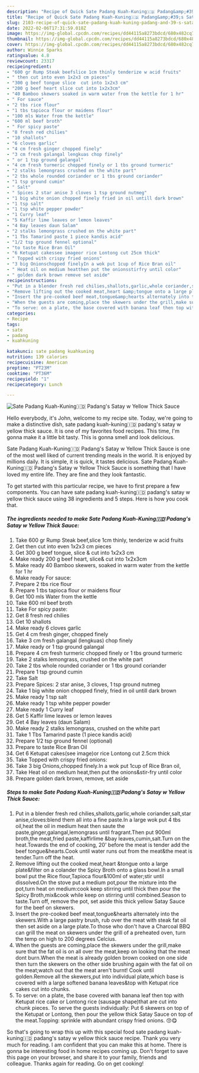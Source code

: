 ```yaml
---
description: "Recipe of Quick Sate Padang Kuah-Kuning🇮🇩 Padang&amp;#39;s Satay w Yellow Thick Sauce"
title: "Recipe of Quick Sate Padang Kuah-Kuning🇮🇩 Padang&amp;#39;s Satay w Yellow Thick Sauce"
slug: 2103-recipe-of-quick-sate-padang-kuah-kuning-padang-and-39-s-satay-w-yellow-thick-sauce
date: 2022-02-06T17:31:59.018Z
image: https://img-global.cpcdn.com/recipes/dd44115a8273bdcd/680x482cq70/sate-padang-kuah-kuning-padangs-satay-w-yellow-thick-sauce-recipe-main-photo.jpg
thumbnail: https://img-global.cpcdn.com/recipes/dd44115a8273bdcd/680x482cq70/sate-padang-kuah-kuning-padangs-satay-w-yellow-thick-sauce-recipe-main-photo.jpg
cover: https://img-global.cpcdn.com/recipes/dd44115a8273bdcd/680x482cq70/sate-padang-kuah-kuning-padangs-satay-w-yellow-thick-sauce-recipe-main-photo.jpg
author: Winnie Sparks
ratingvalue: 4.8
reviewcount: 23317
recipeingredient:
- "600 gr Rump Steak beefslice 1cm thinly tenderize w acid fruits"
- " then cut into even 1x2x3 cm pieces"
- "300 g beef tongue slice  cut into 1x2x3 cm"
- "200 g beef heart slice cut into 1x2x3cm"
- "40 Bamboo skewers soaked in warm water from the kettle for 1 hr"
- " For sauce"
- "2 tbs rice flour"
- "1 tbs tapioca flour or maidens flour"
- "100 mls Water from the kettle"
- "600 ml beef broth"
- " For spicy paste"
- "8 fresh red chilies"
- "10 shallots"
- "6 cloves garlic"
- "4 cm fresh ginger chopped finely"
- "3 cm fresh galangal lengkuas chop finely"
- " or 1 tsp ground galangal"
- "4 cm fresh turmeric chopped finely or 1 tbs ground turmeric"
- "2 stalks lemongrass crushed on the white part"
- "2 tbs whole rounded coriander or 1 tbs ground coriander"
- "1 tsp ground cumin"
- " Salt"
- " Spices 2 star anise 3 cloves 1 tsp ground nutmeg"
- "1 big white onion chopped finely fried in oil untill dark brown"
- "1 tsp salt"
- "1 tsp white pepper powder"
- "1 Curry leaf"
- "5 Kaffir lime leaves or lemon leaves"
- "4 Bay leaves daun Salam"
- "2 stalks lemongrass crushed on the white part"
- "1 Tbs Tamarind paste 1 piece kandis acid"
- "1/2 tsp ground fennel optional"
- "to taste Rice Bran Oil"
- "6 Ketupat cakessee imageor rice Lontong cut 25cm thick"
- " Topped with crispy fried onions"
- "3 big Onionschopped finelyIn a wok put 1cup of Rice Bran oil"
- " Heat oil on medium heatthen put the onionsstirfry until color"
- " golden dark brown remove set aside"
recipeinstructions:
- "Put in a blender fresh red chilies,shallots,garlic,whole coriander,salt,star anise,cloves:blend them all into a fine paste.In a large wok put 4 tbs oil,heat the oil in medium heat then saute the paste,ginger,galangal,lemongrass until fragrant.Then put 900ml broth,the meat,fried paste,kaffirlime &amp;bay leaves,cumin,salt.Turn on the heat.Towards the end of cooking, 20&#39; before the meat is tender add the beef tongue&amp;hearts.Cook until water runs out from the meat&amp;the meat is tender.Turn off the heat."
- "Remove lifting out the cooked meat,heart &amp;tongue onto a large plate&amp;filter on a colander the Spicy Broth onto a glass bowl.In a small bowl put the Rice flour,Tapioca flour&amp;100ml of water;stir until dissolved.On the stove put a medium pot,pour the mixture into the pot,turn heat on medium:cook keep stirring until thick then pour the Spicy Broth,mix&amp;cook while keep on stirring until combined.Season to taste.Turn off, remove the pot, set aside this thick yellow Satay Sauce for the beef on skewers."
- "Insert the pre-cooked beef meat,tongue&amp;hearts alternately into the skewers.With a large pastry brush, rub over the meat with steak fat oil then set aside on a large plate.To those who don&#39;t have a Charcoal BBQ can grill the meat on skewers under the grill of a preheated oven, turn the temp on high to 200 degrees Celcius."
- "When the guests are coming,place the skewers under the grill,make sure that the fat oil is on all over the meat,keep on looking that the meat dont burn.When the meat is already golden brown cooked on one side then turn the skewers on the other side brushing again with the fat oil on the meat;watch out that the meat aren&#39;t burnt! Cook until golden.Remove all the skewers,put into individual plate,which base is covered with a large softened banana leaves&amp;top with Ketupat rice cakes cut into chunks."
- "To serve: on a plate, the base covered with banana leaf then top with Ketupat rice cake or Lontong rice (sausage shape)that are cut into chunk pieces. To serve the guests individually: Put 6 skewers on top of the Ketupat or Lontong, then pour the yellow thick Satay Sauce on top of the meat.Topping: sprinkle with abundant crispy fried onions. 😚😋"
categories:
- Recipe
tags:
- sate
- padang
- kuahkuning

katakunci: sate padang kuahkuning 
nutrition: 139 calories
recipecuisine: American
preptime: "PT23M"
cooktime: "PT36M"
recipeyield: "1"
recipecategory: Lunch

---
```



![Sate Padang Kuah-Kuning🇮🇩 Padang&#39;s Satay w Yellow Thick Sauce](https://img-global.cpcdn.com/recipes/dd44115a8273bdcd/680x482cq70/sate-padang-kuah-kuning-padangs-satay-w-yellow-thick-sauce-recipe-main-photo.jpg)

Hello everybody, it's John, welcome to my recipe site. Today, we're going to make a distinctive dish, sate padang kuah-kuning🇮🇩 padang&#39;s satay w yellow thick sauce. It is one of my favorites food recipes. This time, I'm gonna make it a little bit tasty. This is gonna smell and look delicious.



Sate Padang Kuah-Kuning🇮🇩 Padang&#39;s Satay w Yellow Thick Sauce is one of the most well liked of current trending meals in the world. It is enjoyed by millions daily. It is simple, it is quick, it tastes delicious. Sate Padang Kuah-Kuning🇮🇩 Padang&#39;s Satay w Yellow Thick Sauce is something that I have loved my entire life. They are fine and they look fantastic.


To get started with this particular recipe, we have to first prepare a few components. You can have sate padang kuah-kuning🇮🇩 padang&#39;s satay w yellow thick sauce using 38 ingredients and 5 steps. Here is how you cook that.

<!--inarticleads1-->

##### The ingredients needed to make Sate Padang Kuah-Kuning🇮🇩 Padang&#39;s Satay w Yellow Thick Sauce:

1. Take 600 gr Rump Steak beef,slice 1cm thinly, tenderize w acid fruits
1. Get  then cut into even 1x2x3 cm pieces
1. Get 300 g beef tongue, slice &amp; cut into 1x2x3 cm
1. Make ready 200 g beef heart, slice&amp; cut into 1x2x3cm
1. Make ready 40 Bamboo skewers, soaked in warm water from the kettle for 1 hr
1. Make ready  For sauce:
1. Prepare 2 tbs rice flour
1. Prepare 1 tbs tapioca flour or maidens flour
1. Get 100 mls Water from the kettle
1. Take 600 ml beef broth
1. Take  For spicy paste:
1. Get 8 fresh red chilies
1. Get 10 shallots
1. Make ready 6 cloves garlic
1. Get 4 cm fresh ginger, chopped finely
1. Take 3 cm fresh galangal (lengkuas) chop finely
1. Make ready  or 1 tsp ground galangal
1. Prepare 4 cm fresh turmeric chopped finely or 1 tbs ground turmeric
1. Take 2 stalks lemongrass, crushed on the white part
1. Take 2 tbs whole rounded coriander or 1 tbs ground coriander
1. Prepare 1 tsp ground cumin
1. Take  Salt
1. Prepare  Spices: 2 star anise, 3 cloves, 1 tsp ground nutmeg
1. Take 1 big white onion chopped finely, fried in oil untill dark brown
1. Make ready 1 tsp salt
1. Make ready 1 tsp white pepper powder
1. Make ready 1 Curry leaf
1. Get 5 Kaffir lime leaves or lemon leaves
1. Get 4 Bay leaves (daun Salam)
1. Make ready 2 stalks lemongrass, crushed on the white part
1. Take 1 Tbs Tamarind paste (1 piece kandis acid)
1. Prepare 1/2 tsp ground fennel (optional)
1. Prepare to taste Rice Bran Oil
1. Get 6 Ketupat cakes(see image)or rice Lontong cut 2.5cm thick
1. Take  Topped with crispy fried onions:
1. Take 3 big Onions,chopped finely.In a wok put 1cup of Rice Bran oil,
1. Take  Heat oil on medium heat,then put the onions&amp;stir-fry until color
1. Prepare  golden dark brown, remove, set aside




<!--inarticleads2-->

##### Steps to make Sate Padang Kuah-Kuning🇮🇩 Padang&#39;s Satay w Yellow Thick Sauce:

1. Put in a blender fresh red chilies,shallots,garlic,whole coriander,salt,star anise,cloves:blend them all into a fine paste.In a large wok put 4 tbs oil,heat the oil in medium heat then saute the paste,ginger,galangal,lemongrass until fragrant.Then put 900ml broth,the meat,fried paste,kaffirlime &amp;bay leaves,cumin,salt.Turn on the heat.Towards the end of cooking, 20&#39; before the meat is tender add the beef tongue&amp;hearts.Cook until water runs out from the meat&amp;the meat is tender.Turn off the heat.
1. Remove lifting out the cooked meat,heart &amp;tongue onto a large plate&amp;filter on a colander the Spicy Broth onto a glass bowl.In a small bowl put the Rice flour,Tapioca flour&amp;100ml of water;stir until dissolved.On the stove put a medium pot,pour the mixture into the pot,turn heat on medium:cook keep stirring until thick then pour the Spicy Broth,mix&amp;cook while keep on stirring until combined.Season to taste.Turn off, remove the pot, set aside this thick yellow Satay Sauce for the beef on skewers.
1. Insert the pre-cooked beef meat,tongue&amp;hearts alternately into the skewers.With a large pastry brush, rub over the meat with steak fat oil then set aside on a large plate.To those who don&#39;t have a Charcoal BBQ can grill the meat on skewers under the grill of a preheated oven, turn the temp on high to 200 degrees Celcius.
1. When the guests are coming,place the skewers under the grill,make sure that the fat oil is on all over the meat,keep on looking that the meat dont burn.When the meat is already golden brown cooked on one side then turn the skewers on the other side brushing again with the fat oil on the meat;watch out that the meat aren&#39;t burnt! Cook until golden.Remove all the skewers,put into individual plate,which base is covered with a large softened banana leaves&amp;top with Ketupat rice cakes cut into chunks.
1. To serve: on a plate, the base covered with banana leaf then top with Ketupat rice cake or Lontong rice (sausage shape)that are cut into chunk pieces. To serve the guests individually: Put 6 skewers on top of the Ketupat or Lontong, then pour the yellow thick Satay Sauce on top of the meat.Topping: sprinkle with abundant crispy fried onions. 😚😋




So that's going to wrap this up with this special food sate padang kuah-kuning🇮🇩 padang&#39;s satay w yellow thick sauce recipe. Thank you very much for reading. I am confident that you can make this at home. There is gonna be interesting food in home recipes coming up. Don't forget to save this page on your browser, and share it to your family, friends and colleague. Thanks again for reading. Go on get cooking!

